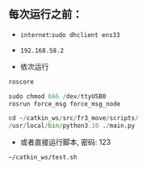 ## 每次运行之前：
- `internet`:`sudo dhclient ens33`
- `192.168.58.2`

- 依次运行

```Python
roscore

sudo chmod 666 /dev/ttyUSB0
rosrun force_msg force_msg_node

cd ~/catkin_ws/src/fr3_move/scripts/
/usr/local/bin/python3.10 ./main.py
```
- 或者直接运行脚本, 密码: 123

```
~/catkin_ws/test.sh